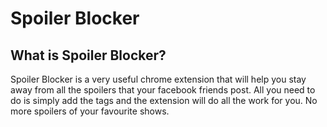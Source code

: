 # Spoiler Blocker

## What is Spoiler Blocker?

Spoiler Blocker is a very useful chrome extension that will help you stay away from all the spoilers that your facebook friends post. 
All you need to do is simply add the tags and the extension will do all the work for you. 
No more spoilers of your favourite shows.
